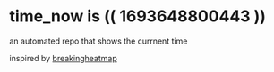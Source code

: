 # time_now is (( 1693648800443 ))

an automated repo that shows the currnent time

inspired by [breakingheatmap](https://github.com/breakingheatmap/breakingheatmap)